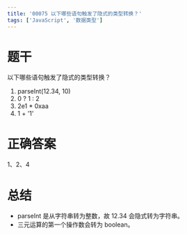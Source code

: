 ```yaml
---
title: '00075 以下哪些语句触发了隐式的类型转换？'
tags: ['JavaScript', '数据类型']
---
```


# 题干

以下哪些语句触发了隐式的类型转换？

1. parseInt(12.34, 10)
2. 0 ? 1 : 2
3. 2e1 * 0xaa
4. 1 + '1'

# 正确答案

1、2、4

# 总结

- parseInt 是从字符串转为整数，故 12.34 会隐式转为字符串。
- 三元运算的第一个操作数会转为 boolean。